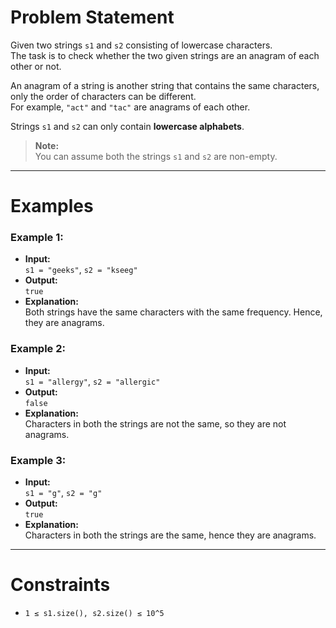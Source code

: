# Problem Statement

Given two strings `s1` and `s2` consisting of lowercase characters.  
The task is to check whether the two given strings are an anagram of each other or not.

An anagram of a string is another string that contains the same characters, only the order of characters can be different.  
For example, `"act"` and `"tac"` are anagrams of each other.

Strings `s1` and `s2` can only contain **lowercase alphabets**.

> **Note:**  
> You can assume both the strings `s1` and `s2` are non-empty.

---

# Examples

### Example 1:
- **Input:**  
  `s1 = "geeks"`, `s2 = "kseeg"`
- **Output:**  
  `true`
- **Explanation:**  
  Both strings have the same characters with the same frequency. Hence, they are anagrams.

### Example 2:
- **Input:**  
  `s1 = "allergy"`, `s2 = "allergic"`
- **Output:**  
  `false`
- **Explanation:**  
  Characters in both the strings are not the same, so they are not anagrams.

### Example 3:
- **Input:**  
  `s1 = "g"`, `s2 = "g"`
- **Output:**  
  `true`
- **Explanation:**  
  Characters in both the strings are the same, hence they are anagrams.

---

# Constraints
- `1 ≤ s1.size(), s2.size() ≤ 10^5`